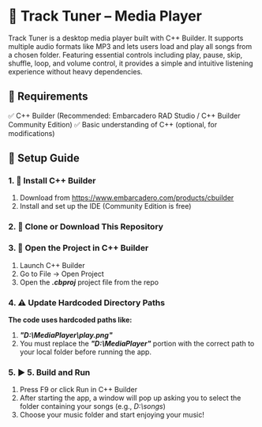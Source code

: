 # 🎵 Track Tuner – Media Player
Track Tuner is a desktop media player built with C++ Builder. It supports multiple audio formats like MP3 and lets users load and play all songs from a chosen folder. Featuring essential controls including play, pause, skip, shuffle, loop, and volume control, it provides a simple and intuitive listening experience without heavy dependencies.

## 🧰 Requirements
✅ C++ Builder (Recommended: Embarcadero RAD Studio / C++ Builder Community Edition)
✅ Basic understanding of C++ (optional, for modifications)

## 🚀 Setup Guide
### 1. 💾 Install C++ Builder
1. Download from https://www.embarcadero.com/products/cbuilder
2. Install and set up the IDE (Community Edition is free)

### 2. 💾 Clone or Download This Repository

### 3. 🧭 Open the Project in C++ Builder
1. Launch C++ Builder
2. Go to File → Open Project
3. Open the ***.cbproj*** project file from the repo

### 4. ⚠️ Update Hardcoded Directory Paths
**The code uses hardcoded paths like:**
1. ***"D:\\MediaPlayer\\play.png"***
2. You must replace the ***"D:\\MediaPlayer"*** portion with the correct path to your local folder before running the app.

### 5. ▶️ 5. Build and Run
1. Press F9 or click Run in C++ Builder
2. After starting the app, a window will pop up asking you to select the folder containing your songs (e.g., *D:\songs*)
3. Choose your music folder and start enjoying your music!
